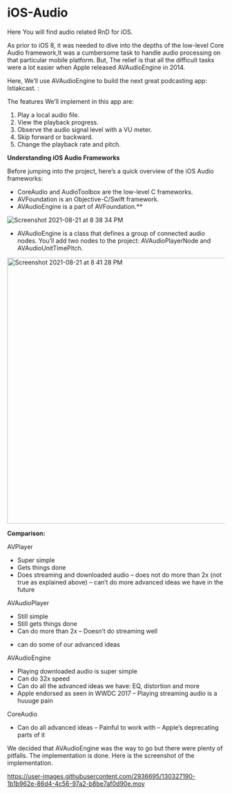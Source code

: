 # iOS-Audio
Here You will find audio related RnD for iOS.

As prior to iOS 8, it was needed to dive into the depths of the low-level Core Audio framework,It was a cumbersome task to handle audio processing on that particular mobile platform. But, The relief is that all the difficult tasks were a lot easier when Apple released AVAudioEngine in 2014. 

Here, We’ll use AVAudioEngine to build the next great podcasting app: Istiakcast. :

The features We’ll implement in this app are:

1. Play a local audio file.
2. View the playback progress.
3. Observe the audio signal level with a VU meter.
4. Skip forward or backward.
5. Change the playback rate and pitch.

**Understanding iOS Audio Frameworks**

Before jumping into the project, here’s a quick overview of the iOS Audio frameworks:

- CoreAudio and AudioToolbox are the low-level C frameworks.
- AVFoundation is an Objective-C/Swift framework.
- AVAudioEngine is a part of AVFoundation.**

![Screenshot 2021-08-21 at 8 38 34 PM](https://user-images.githubusercontent.com/2936695/130325367-51fc0e81-19cf-4a82-9eb3-88191a65554e.png)


- AVAudioEngine is a class that defines a group of connected audio nodes. You’ll add two nodes to the project: AVAudioPlayerNode and AVAudioUnitTimePitch.

<img width="615" alt="Screenshot 2021-08-21 at 8 41 28 PM" src="https://user-images.githubusercontent.com/2936695/130325419-8f846b44-4ea9-4397-b450-5b52e8e37f84.png">


**Comparison:**

AVPlayer
+ Super simple
+ Gets things done
+ Does streaming and downloaded audio
– does not do more than 2x (not true as explained above)
– can’t do more advanced ideas we have in the future

AVAudioPlayer
+ Still simple
+ Still gets things done
+ Can do more than 2x
– Doesn’t do streaming well
* can do some of our advanced ideas


AVAudioEngine
+ Playing downloaded audio is super simple
+ Can do 32x speed
+ Can do all the advanced ideas we have: EQ, distortion and more
+ Apple endorsed as seen in WWDC 2017
– Playing streaming audio is a huuuge pain


CoreAudio
+ Can do all advanced ideas
– Painful to work with
– Apple’s deprecating parts of it

We decided that AVAudioEngine was the way to go but there were plenty of pitfalls. The implementation is done. Here is the screenshot of the implementation. 


https://user-images.githubusercontent.com/2936695/130327190-1b1b962e-86d4-4c56-97a2-b8be7af0d90e.mov



